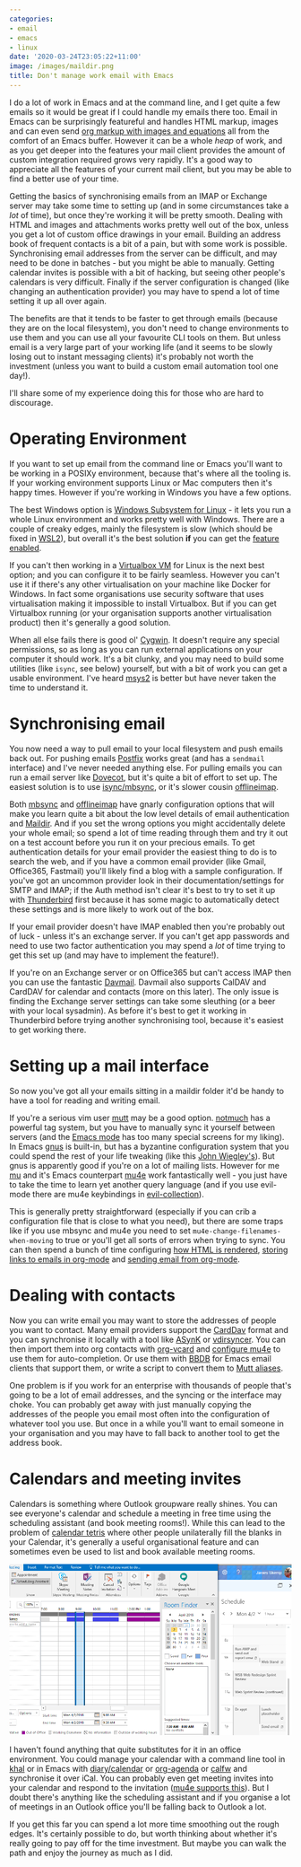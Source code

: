 ```yaml
---
categories:
- email
- emacs
- linux
date: '2020-03-24T23:05:22+11:00'
image: /images/maildir.png
title: Don't manage work email with Emacs
---
```


I do a lot of work in Emacs and at the command line, and I get quite a few emails so it would be great if I could handle my emails there too.
Email in Emacs can be surprisingly featureful and handles HTML markup, images and can even send [org markup with images and equations](https://kitchingroup.cheme.cmu.edu/blog/2016/10/29/Sending-html-emails-from-org-mode-with-org-mime/) all from the comfort of an Emacs buffer.
However it can be a whole *heap* of work, and as you get deeper into the features your mail client provides the amount of custom integration required grows very rapidly.
It's a good way to appreciate all the features of your current mail client, but you may be able to find a better use of your time.

Getting the basics of synchronising emails from an IMAP or Exchange server may take some time to setting up (and in some circumstances take a *lot* of time), but once they're working it will be pretty smooth.
Dealing with HTML and images and attachments works pretty well out of the box, unless you get a lot of custom office drawings in your email.
Building an address book of frequent contacts is a bit of a pain, but with some work is possible.
Synchronising email addresses from the server can be difficult, and may need to be done in batches - but you might be able to manually.
Getting calendar invites is possible with a bit of hacking, but seeing other people's calendars is very difficult.
Finally if the server configuration is changed (like changing an authentication provider) you may have to spend a lot of time setting it up all over again.

The benefits are that it tends to be faster to get through emails (because they are on the local filesystem), you don't need to change environments to use them and you can use all your favourite CLI tools on them.
But unless email is a very large part of your working life (and it seems to be slowly losing out to instant messaging clients) it's probably not worth the investment (unless you want to build a custom email automation tool one day!).

I'll share some of my experience doing this for those who are hard to discourage.

# Operating Environment

If you want to set up email from the command line or Emacs you'll want to be working in a POSIXy environment, because that's where all the tooling is.
If your working environment supports Linux or Mac computers then it's happy times.
However if you're working in Windows you have a few options.

The best Windows option is [Windows Subsystem for Linux](https://docs.microsoft.com/en-us/windows/wsl/faq) - it lets you run a whole Linux environment and works pretty well with Windows.
There are a couple of creaky edges, mainly the filesystem is slow (which should be fixed in [WSL2](https://docs.microsoft.com/en-us/windows/wsl/wsl2-index)), but overall it's the best solution **if** you can get the [feature enabled](https://docs.microsoft.com/en-us/windows/wsl/install-win10).

If you can't then working in a [Virtualbox VM](https://www.virtualbox.org) for Linux is the next best option; and you can configure it to be fairly seamless.
However you can't use it if there's any other virtualisation on your machine like Docker for Windows.
In fact some organisations use security software that uses virtualisation making it impossible to install Virtualbox.
But if you can get Virtualbox running (or your organisation supports another virtualisation product) then it's generally a good solution.

When all else fails there is good ol' [Cygwin](https://www.cygwin.com/).
It doesn't require any special permissions, so as long as you can run external applications on your computer it should work.
It's a bit clunky, and you may need to build some utilities (like `isync`, see below) yourself, but with a bit of work you can get a usable environment.
I've heard [msys2](https://www.msys2.org/) is better but have never taken the time to understand it.

# Synchronising email

You now need a way to pull email to your local filesystem and push emails back out.
For pushing emails [Postfix](www.postfix.org) works great (and has a `sendmail` interface) and I've never needed anything else.
For pulling emails you can run a email server like [Dovecot](https://www.dovecot.org/), but it's quite a bit of effort to set up.
The easiest solution is to use [isync/mbsync](http://isync.sourceforge.net/), or it's slower cousin [offlineimap](http://www.offlineimap.org/).

Both [mbsync](http://isync.sourceforge.net/mbsync.html#CONFIGURATION) and [offlineimap](https://github.com/OfflineIMAP/offlineimap/blob/master/offlineimap.conf) have gnarly configuration options that will make you learn quite a bit about the low level details of email authentication and [Maildir](https://en.wikipedia.org/wiki/Maildir).
And if you set the wrong options you might accidentally delete your whole email; so spend a lot of time reading through them and try it out on a test account before you run it on your precious emails.
To get authentication details for your email provider the easiest thing to do is to search the web, and if you have a common email provider (like Gmail, Office365, Fastmail) you'll likely find a blog with a sample configuration.
If you've got an uncommon provider look in their documentation/settings for SMTP and IMAP; if the Auth method isn't clear it's best to try to set it up with [Thunderbird](https://www.thunderbird.net/en-US/) first because it has some magic to automatically detect these settings and is more likely to work out of the box.

If your email provider doesn't have IMAP enabled then you're probably out of luck - unless it's an exchange server.
If you can't get app passwords and need to use two factor authentication you may spend a *lot* of time trying to get this set up (and may have to implement the feature!).

If you're on an Exchange server or on Office365 but can't access IMAP then you can use the fantastic [Davmail](http://davmail.sourceforge.net/).
Davmail also supports CalDAV and CardDAV for calendar and contacts (more on this later).
The only issue is finding the Exchange server settings can take some sleuthing (or a beer with your local sysadmin).
As before it's best to get it working in Thunderbird before trying another synchronising tool, because it's easiest to get working there.

# Setting up a mail interface

So now you've got all your emails sitting in a maildir folder it'd be handy to have a tool for reading and writing email.

If you're a serious vim user [mutt](http://www.mutt.org/) may be a good option.
[notmuch](https://notmuchmail.org/) has a powerful tag system, but you have to manually sync it yourself between servers (and the [Emacs mode](https://notmuchmail.org/notmuch-emacs/) has too many special screens for my liking).
In Emacs [gnus](https://www.gnu.org/software/emacs/manual/html_node/gnus/Maildir.html) is built-in, but has a byzantine configuration system that you could spend the rest of your life tweaking (like this [John Wiegley's](https://github.com/jwiegley/dot-emacs/blob/master/gnus-settings.el)).
But gnus is apparently good if you're on a lot of mailing lists.
However for me [mu](https://www.djcbsoftware.nl/code/mu/) and it's Emacs counterpart [mu4e](https://www.djcbsoftware.nl/code/mu/mu4e.html) work fantastically well - you just have to take the time to learn yet another query language (and if you use evil-mode there are mu4e keybindings in [evil-collection](https://github.com/emacs-evil/evil-collection/)).

This is generally pretty straightforward (especially if you can crib a configuration file that is close to what you need), but there are some traps like if you use mbsync and mu4e you need to set `mu4e-change-filenames-when-moving` to true or you'll get all sorts of errors when trying to sync.
You can then spend a bunch of time configuring [how HTML is rendered](https://www.reddit.com/r/emacs/comments/9ep5o1/mu4e_stop_emails_setting_backgroundforeground/), [storing links to emails in org-mode](http://pragmaticemacs.com/emacs/master-your-inbox-with-mu4e-and-org-mode/) and [sending email from org-mode](https://kitchingroup.cheme.cmu.edu/blog/2016/10/29/Sending-html-emails-from-org-mode-with-org-mime/).

# Dealing with contacts

Now you can write email you may want to store the addresses of people you want to contact.
Many email providers support the [CardDav](https://en.wikipedia.org/wiki/CardDAV) format and you can synchronise it locally with a tool like [ASynK](https://asynk.io/) or [vdirsyncer](https://github.com/pimutils/vdirsyncer).
You can then import them into org contacts with [org-vcard](https://github.com/flexibeast/org-vcard) and [configure mu4e](https://www.djcbsoftware.nl/code/mu/mu4e/Maintaining-an-address_002dbook-with-org_002dcontacts.html) to use them for auto-completion.
Or use them with [BBDB](https://www.jwz.org/bbdb/) for Emacs email clients that support them, or write a script to convert them to [Mutt aliases](https://gitlab.com/muttmua/mutt/-/wikis/MuttGuide/Aliases).

One problem is if you work for an enterprise with thousands of people that's going to be a lot of email addresses, and the syncing or the interface may choke.
You can probably get away with just manually copying the addresses of the people you email most often into the configuration of whatever tool you use.
But once in a while you'll want to email someone in your organisation and you may have to fall back to another tool to get the address book.

# Calendars and meeting invites

Calendars is something where Outlook groupware really shines.
You can see everyone's calendar and schedule a meeting in free time using the scheduling assistant (and book meeting rooms!).
While this can lead to the problem of [calendar tetris](https://jack.ofspades.com/calendar-tetris-is-an-antipattern/) where other people unilaterally fill the blanks in your Calendar, it's generally a useful organisational feature and can sometimes even be used to list and book available meeting rooms.

![Outlook Scheduling Assistant](/images/outlook_scheduling_assistant.png)


I haven't found anything that quite substitutes for it in an office environment.
You could manage your calendar with a command line tool in [khal](https://github.com/pimutils/khal) or in Emacs with [diary/calendar](https://www.gnu.org/software/emacs/manual/html_node/emacs/Calendar_002fDiary.html) or [org-agenda](https://orgmode.org/manual/Weekly_002fdaily-agenda.html) or [calfw](https://github.com/kiwanami/emacs-calfw) and synchronise it over iCal.
You can probably even get meeting invites into your calendar and respond to the invitation ([mu4e supports this](https://github.com/djcb/mu/issues/994)).
But I doubt there's anything like the scheduling assistant and if you organise a lot of meetings in an Outlook office you'll be falling back to Outlook a lot.

If you get this far you can spend a lot more time smoothing out the rough edges.
It's certainly possible to do, but worth thinking about whether it's really going to pay off for the time investment.
But maybe you can walk the path and enjoy the journey as much as I did.
